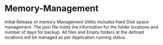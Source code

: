 # Memory-Management
Initial Release of memory Management Utility includes Hard Disk space management.
The json file holds the information for the folder locations and number of days for backup.
All files and Empty folders at the defined locations will be managed as per Application running status.
